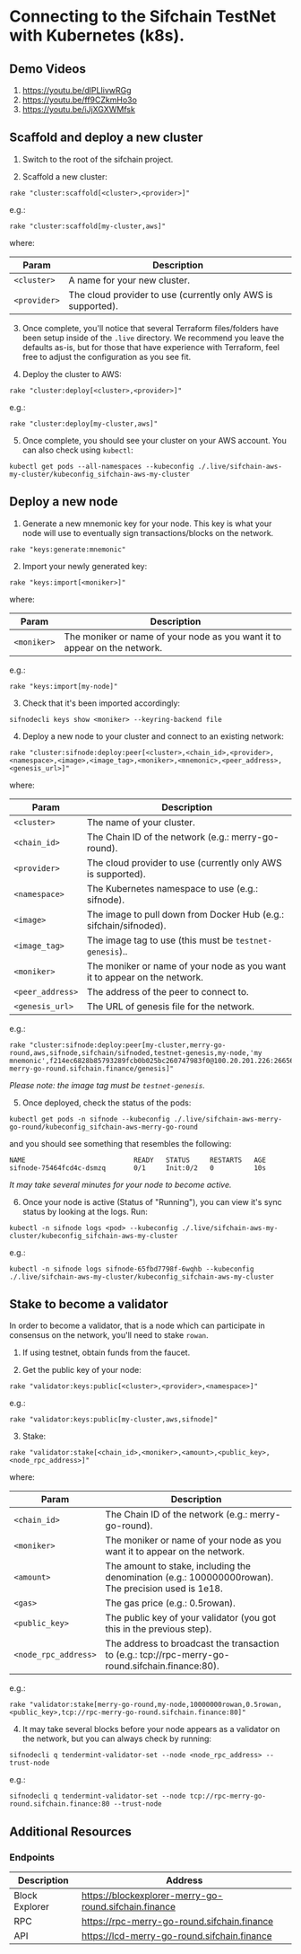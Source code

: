 # Connecting to the Sifchain TestNet with Kubernetes (k8s).

## Demo Videos

1. https://youtu.be/dlPLIivwRGg
2. https://youtu.be/ff9CZkmHo3o
3. https://youtu.be/iJjXGXWMfsk

## Scaffold and deploy a new cluster

1. Switch to the root of the sifchain project.

2. Scaffold a new cluster:

```
rake "cluster:scaffold[<cluster>,<provider>]"
```

e.g.:

```
rake "cluster:scaffold[my-cluster,aws]"
```

where:

|Param|Description|
|-----|----------|
|`<cluster>`|A name for your new cluster.|
|`<provider>`|The cloud provider to use (currently only AWS is supported).|

3. Once complete, you'll notice that several Terraform files/folders have been setup inside of the `.live` directory. We recommend you leave the defaults as-is, but for those that have experience with Terraform, feel free to adjust the configuration as you see fit.

4. Deploy the cluster to AWS:

```
rake "cluster:deploy[<cluster>,<provider>]"
```

e.g.:

```
rake "cluster:deploy[my-cluster,aws]"
```

5. Once complete, you should see your cluster on your AWS account. You can also check using `kubectl`:

```
kubectl get pods --all-namespaces --kubeconfig ./.live/sifchain-aws-my-cluster/kubeconfig_sifchain-aws-my-cluster
```

## Deploy a new node

1. Generate a new mnemonic key for your node. This key is what your node will use to eventually sign transactions/blocks on the network.

```
rake "keys:generate:mnemonic"
```

2. Import your newly generated key:

```
rake "keys:import[<moniker>]"
```

where:

|Param|Description|
|-----|----------|
|`<moniker>`|The moniker or name of your node as you want it to appear on the network.|

e.g.:

```
rake "keys:import[my-node]"
```

3. Check that it's been imported accordingly:

```
sifnodecli keys show <moniker> --keyring-backend file 
```

4. Deploy a new node to your cluster and connect to an existing network:

```
rake "cluster:sifnode:deploy:peer[<cluster>,<chain_id>,<provider>,<namespace>,<image>,<image_tag>,<moniker>,<mnemonic>,<peer_address>,<genesis_url>]"
```

where:

|Param|Description|
|-----|----------|
|`<cluster>`|The name of your cluster.|
|`<chain_id>`|The Chain ID of the network (e.g.: merry-go-round).|
|`<provider>`|The cloud provider to use (currently only AWS is supported).|
|`<namespace>`|The Kubernetes namespace to use (e.g.: sifnode).|
|`<image>`|The image to pull down from Docker Hub (e.g.: sifchain/sifnoded).|
|`<image_tag>`|The image tag to use (this must be `testnet-genesis`)..|
|`<moniker>`|The moniker or name of your node as you want it to appear on the network.|
|`<peer_address>`|The address of the peer to connect to.|
|`<genesis_url>`|The URL of genesis file for the network.|

e.g.:

```
rake "cluster:sifnode:deploy:peer[my-cluster,merry-go-round,aws,sifnode,sifchain/sifnoded,testnet-genesis,my-node,'my mnemonic',f214ec6828b85793289fcb0b025bc260747983f0@100.20.201.226:26656,https://rpc-merry-go-round.sifchain.finance/genesis]"
```

_Please note: the image tag *must* be `testnet-genesis`._

5. Once deployed, check the status of the pods:

```
kubectl get pods -n sifnode --kubeconfig ./.live/sifchain-aws-merry-go-round/kubeconfig_sifchain-aws-merry-go-round
```

and you should see something that resembles the following:

```                            
NAME                           READY   STATUS     RESTARTS   AGE
sifnode-75464fcd4c-dsmzq       0/1     Init:0/2   0          10s
```

_It may take several minutes for your node to become active._

6. Once your node is active (Status of "Running"), you can view it's sync status by looking at the logs. Run:

```
kubectl -n sifnode logs <pod> --kubeconfig ./.live/sifchain-aws-my-cluster/kubeconfig_sifchain-aws-my-cluster
```

e.g.:

```
kubectl -n sifnode logs sifnode-65fbd7798f-6wqhb --kubeconfig ./.live/sifchain-aws-my-cluster/kubeconfig_sifchain-aws-my-cluster
```

## Stake to become a validator

In order to become a validator, that is a node which can participate in consensus on the network, you'll need to stake `rowan`.

1. If using testnet, obtain funds from the faucet.

2. Get the public key of your node:

```
rake "validator:keys:public[<cluster>,<provider>,<namespace>]"
```

e.g.:

```
rake "validator:keys:public[my-cluster,aws,sifnode]"
```

3. Stake:

```
rake "validator:stake[<chain_id>,<moniker>,<amount>,<public_key>,<node_rpc_address>]"
```

where:

|Param|Description|
|-----|----------|
|`<chain_id>`|The Chain ID of the network (e.g.: merry-go-round).|
|`<moniker>`|The moniker or name of your node as you want it to appear on the network.|
|`<amount>`|The amount to stake, including the denomination (e.g.: 100000000rowan). The precision used is 1e18.|
|`<gas>`|The gas price (e.g.: 0.5rowan).|
|`<public_key>`|The public key of your validator (you got this in the previous step).|
|`<node_rpc_address>`|The address to broadcast the transaction to (e.g.: tcp://rpc-merry-go-round.sifchain.finance:80).|

e.g.:

```
rake "validator:stake[merry-go-round,my-node,10000000rowan,0.5rowan,<public_key>,tcp://rpc-merry-go-round.sifchain.finance:80]"
```

4. It may take several blocks before your node appears as a validator on the network, but you can always check by running:

```
sifnodecli q tendermint-validator-set --node <node_rpc_address> --trust-node
```

e.g.:

```
sifnodecli q tendermint-validator-set --node tcp://rpc-merry-go-round.sifchain.finance:80 --trust-node
```

## Additional Resources

### Endpoints

|Description|Address|
|-----------|-------|
|Block Explorer|https://blockexplorer-merry-go-round.sifchain.finance|
|RPC|https://rpc-merry-go-round.sifchain.finance|
|API|https://lcd-merry-go-round.sifchain.finance|
